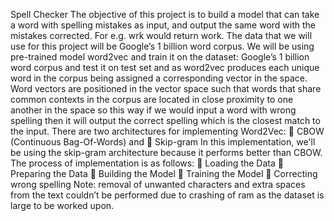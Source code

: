 Spell Checker
The objective of this project is to build a model that can take a word with spelling mistakes as
input, and output the same word with the mistakes corrected. For e.g. wrk would return work.
The data that we will use for this project will be Google’s 1 billion word corpus.
We will be using pre-trained model word2vec and train it on the dataset: Google’s 1 billion word
corpus and test it on test set and as word2vec produces each unique word in the corpus being
assigned a corresponding vector in the space. Word vectors are positioned in the vector space
such that words that share common contexts in the corpus are located in close proximity to one
another in the space so this way if we would input a word with wrong spelling then it will output
the correct spelling which is the closest match to the input.
There are two architectures for implementing Word2Vec:
 CBOW (Continuous Bag-Of-Words) and
 Skip-gram
In this implementation, we'll be using the skip-gram architecture because it performs better than
CBOW.
The process of implementation is as follows:
 Loading the Data
 Preparing the Data
 Building the Model
 Training the Model
 Correcting wrong spelling
Note: removal of unwanted characters and extra spaces from the text couldn’t be performed
due to crashing of ram as the dataset is large to be worked upon.
